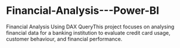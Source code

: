 # Financial-Analysis---Power-BI
Financial Analysis Using DAX QueryThis project focuses on analysing financial data for a banking institution to evaluate credit card usage, customer behaviour, and financial performance.
